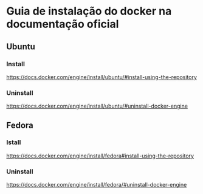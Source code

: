 # Guia de instalação do docker na documentação oficial

## Ubuntu
### Install
<https://docs.docker.com/engine/install/ubuntu/#install-using-the-repository>
### Uninstall
<https://docs.docker.com/engine/install/ubuntu/#uninstall-docker-engine>

## Fedora
### Istall
<https://docs.docker.com/engine/install/fedora#install-using-the-repository>
### Uninstall
<https://docs.docker.com/engine/install/fedora/#uninstall-docker-engine>
